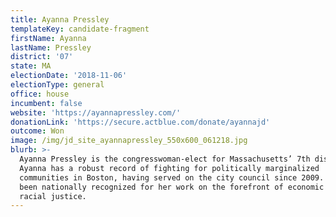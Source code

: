 ```yaml
---
title: Ayanna Pressley
templateKey: candidate-fragment
firstName: Ayanna
lastName: Pressley
district: '07'
state: MA
electionDate: '2018-11-06'
electionType: general
office: house
incumbent: false
website: 'https://ayannapressley.com/'
donationLink: 'https://secure.actblue.com/donate/ayannajd'
outcome: Won
image: /img/jd_site_ayannapressley_550x600_061218.jpg
blurb: >-
  Ayanna Pressley is the congresswoman-elect for Massachusetts’ 7th district.
  Ayanna has a robust record of fighting for politically marginalized
  communities in Boston, having served on the city council since 2009. She has
  been nationally recognized for her work on the forefront of economic and
  racial justice.
---
```


